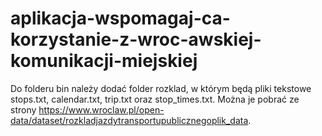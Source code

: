 # aplikacja-wspomagaj-ca-korzystanie-z-wroc-awskiej-komunikacji-miejskiej
Do folderu bin należy dodać folder rozklad, w którym będą pliki tekstowe  stops.txt, calendar.txt, trip.txt oraz stop_times.txt. Można je pobrać ze strony https://www.wroclaw.pl/open-data/dataset/rozkladjazdytransportupublicznegoplik_data.
